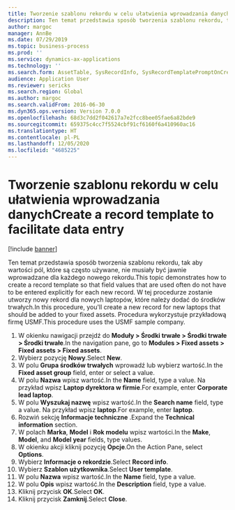```yaml
---
title: Tworzenie szablonu rekordu w celu ułatwienia wprowadzania danych
description: Ten temat przedstawia sposób tworzenia szablonu rekordu, tak aby wartości pól, które są często używane, nie musiały być jawnie wprowadzane dla każdego nowego rekordu.
author: margoc
manager: AnnBe
ms.date: 07/29/2019
ms.topic: business-process
ms.prod: ''
ms.service: dynamics-ax-applications
ms.technology: ''
ms.search.form: AssetTable, SysRecordInfo, SysRecordTemplatePromptOnCreate
audience: Application User
ms.reviewer: sericks
ms.search.region: Global
ms.author: margoc
ms.search.validFrom: 2016-06-30
ms.dyn365.ops.version: Version 7.0.0
ms.openlocfilehash: 68d3c7dd2f042617a7e2fcc8bee05fae6a82bde9
ms.sourcegitcommit: 659375c4cc7f5524cbf91cf6160f6a410960ac16
ms.translationtype: HT
ms.contentlocale: pl-PL
ms.lasthandoff: 12/05/2020
ms.locfileid: "4685225"
---
```

# <a name="create-a-record-template-to-facilitate-data-entry"></a><span data-ttu-id="91d2c-103">Tworzenie szablonu rekordu w celu ułatwienia wprowadzania danych</span><span class="sxs-lookup"><span data-stu-id="91d2c-103">Create a record template to facilitate data entry</span></span>

[!include [banner](../../includes/banner.md)]

<span data-ttu-id="91d2c-104">Ten temat przedstawia sposób tworzenia szablonu rekordu, tak aby wartości pól, które są często używane, nie musiały być jawnie wprowadzane dla każdego nowego rekordu.</span><span class="sxs-lookup"><span data-stu-id="91d2c-104">This topic demonstrates how to create a record template so that field values that are used often do not have to be entered explicitly for each new record.</span></span> <span data-ttu-id="91d2c-105">W tej procedurze zostanie utworzy nowy rekord dla nowych laptopów, które należy dodać do środków trwałych.</span><span class="sxs-lookup"><span data-stu-id="91d2c-105">In this procedure, you'll create a new record for new laptops that should be added to your fixed assets.</span></span> <span data-ttu-id="91d2c-106">Procedura wykorzystuje przykładową firmę USMF.</span><span class="sxs-lookup"><span data-stu-id="91d2c-106">This procedure uses the USMF sample company.</span></span>

1. <span data-ttu-id="91d2c-107">W okienku nawigacji przejdź do **Moduły > Środki trwałe > Środki trwałe > Środki trwałe**.</span><span class="sxs-lookup"><span data-stu-id="91d2c-107">In the navigation pane, go to **Modules > Fixed assets > Fixed assets > Fixed assets**.</span></span>
2. <span data-ttu-id="91d2c-108">Wybierz pozycję **Nowy**.</span><span class="sxs-lookup"><span data-stu-id="91d2c-108">Select **New**.</span></span>
3. <span data-ttu-id="91d2c-109">W polu **Grupa środków trwałych** wprowadź lub wybierz wartość.</span><span class="sxs-lookup"><span data-stu-id="91d2c-109">In the **Fixed asset group** field, enter or select a value.</span></span>
4. <span data-ttu-id="91d2c-110">W polu **Nazwa** wpisz wartość.</span><span class="sxs-lookup"><span data-stu-id="91d2c-110">In the **Name** field, type a value.</span></span> <span data-ttu-id="91d2c-111">Na przykład wpisz **Laptop dyrektora w firmie**.</span><span class="sxs-lookup"><span data-stu-id="91d2c-111">For example, enter **Corporate lead laptop**.</span></span>  
5. <span data-ttu-id="91d2c-112">W polu **Wyszukaj nazwę** wpisz wartość.</span><span class="sxs-lookup"><span data-stu-id="91d2c-112">In the **Search name** field, type a value.</span></span> <span data-ttu-id="91d2c-113">Na przykład wpisz **laptop**.</span><span class="sxs-lookup"><span data-stu-id="91d2c-113">For example, enter **laptop**.</span></span>  
6. <span data-ttu-id="91d2c-114">Rozwiń sekcję **Informacje techniczne** .</span><span class="sxs-lookup"><span data-stu-id="91d2c-114">Expand the **Technical information** section.</span></span>
7. <span data-ttu-id="91d2c-115">W polach **Marka**, **Model** i **Rok modelu** wpisz wartości.</span><span class="sxs-lookup"><span data-stu-id="91d2c-115">In the **Make**, **Model**, and **Model year** fields, type values.</span></span>
8. <span data-ttu-id="91d2c-116">W okienku akcji kliknij pozycję **Opcje**.</span><span class="sxs-lookup"><span data-stu-id="91d2c-116">On the Action Pane, select **Options**.</span></span>
9. <span data-ttu-id="91d2c-117">Wybierz **Informacje o rekordzie**.</span><span class="sxs-lookup"><span data-stu-id="91d2c-117">Select **Record info**.</span></span>
10. <span data-ttu-id="91d2c-118">Wybierz **Szablon użytkownika**.</span><span class="sxs-lookup"><span data-stu-id="91d2c-118">Select **User template**.</span></span>
11. <span data-ttu-id="91d2c-119">W polu **Nazwa** wpisz wartość.</span><span class="sxs-lookup"><span data-stu-id="91d2c-119">In the **Name** field, type a value.</span></span>
12. <span data-ttu-id="91d2c-120">W polu **Opis** wpisz wartość.</span><span class="sxs-lookup"><span data-stu-id="91d2c-120">In the **Description** field, type a value.</span></span>
13. <span data-ttu-id="91d2c-121">Kliknij przycisk **OK**.</span><span class="sxs-lookup"><span data-stu-id="91d2c-121">Select **OK**.</span></span>
14. <span data-ttu-id="91d2c-122">Kliknij przycisk **Zamknij**.</span><span class="sxs-lookup"><span data-stu-id="91d2c-122">Select **Close**.</span></span>

